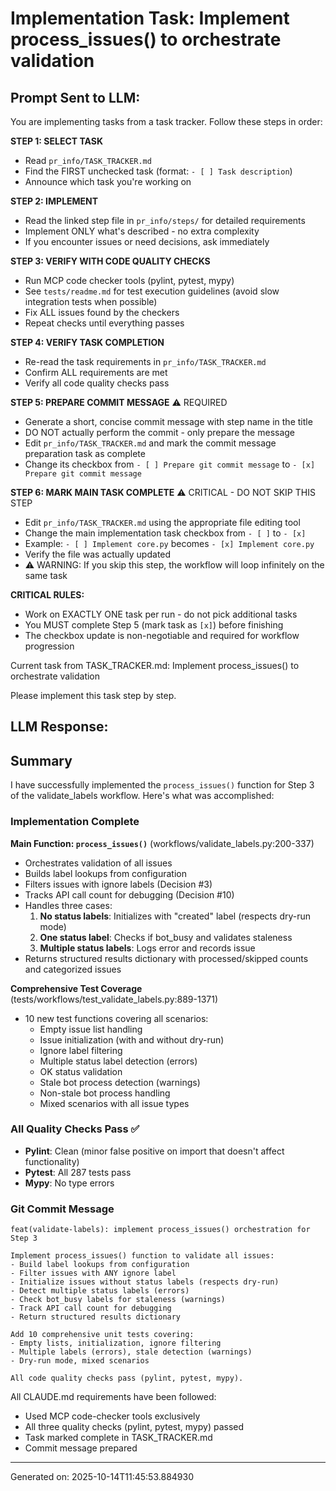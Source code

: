 # Implementation Task: Implement process_issues() to orchestrate validation

## Prompt Sent to LLM:
You are implementing tasks from a task tracker. Follow these steps in order:

**STEP 1: SELECT TASK**
- Read `pr_info/TASK_TRACKER.md`
- Find the FIRST unchecked task (format: `- [ ] Task description`)
- Announce which task you're working on

**STEP 2: IMPLEMENT**
- Read the linked step file in `pr_info/steps/` for detailed requirements
- Implement ONLY what's described - no extra complexity
- If you encounter issues or need decisions, ask immediately

**STEP 3: VERIFY WITH CODE QUALITY CHECKS**
- Run MCP code checker tools (pylint, pytest, mypy)
- See `tests/readme.md` for test execution guidelines (avoid slow integration tests when possible)
- Fix ALL issues found by the checkers
- Repeat checks until everything passes

**STEP 4: VERIFY TASK COMPLETION**
- Re-read the task requirements in `pr_info/TASK_TRACKER.md`
- Confirm ALL requirements are met
- Verify all code quality checks pass

**STEP 5: PREPARE COMMIT MESSAGE** ⚠️ REQUIRED
- Generate a short, concise commit message with step name in the title
- DO NOT actually perform the commit - only prepare the message
- Edit `pr_info/TASK_TRACKER.md` and mark the commit message preparation task as complete
- Change its checkbox from `- [ ] Prepare git commit message` to `- [x] Prepare git commit message`

**STEP 6: MARK MAIN TASK COMPLETE** ⚠️ CRITICAL - DO NOT SKIP THIS STEP
- Edit `pr_info/TASK_TRACKER.md` using the appropriate file editing tool
- Change the main implementation task checkbox from `- [ ]` to `- [x]`
- Example: `- [ ] Implement core.py` becomes `- [x] Implement core.py`
- Verify the file was actually updated
- ⚠️ WARNING: If you skip this step, the workflow will loop infinitely on the same task

**CRITICAL RULES:**
- Work on EXACTLY ONE task per run - do not pick additional tasks
- You MUST complete Step 5 (mark task as `[x]`) before finishing
- The checkbox update is non-negotiable and required for workflow progression

Current task from TASK_TRACKER.md: Implement process_issues() to orchestrate validation

Please implement this task step by step.

## LLM Response:
## Summary

I have successfully implemented the `process_issues()` function for Step 3 of the validate_labels workflow. Here's what was accomplished:

### Implementation Complete

**Main Function: `process_issues()`** (workflows/validate_labels.py:200-337)
- Orchestrates validation of all issues
- Builds label lookups from configuration
- Filters issues with ignore labels (Decision #3)
- Tracks API call count for debugging (Decision #10)
- Handles three cases:
  1. **No status labels**: Initializes with "created" label (respects dry-run mode)
  2. **One status label**: Checks if bot_busy and validates staleness
  3. **Multiple status labels**: Logs error and records issue
- Returns structured results dictionary with processed/skipped counts and categorized issues

**Comprehensive Test Coverage** (tests/workflows/test_validate_labels.py:889-1371)
- 10 new test functions covering all scenarios:
  - Empty issue list handling
  - Issue initialization (with and without dry-run)
  - Ignore label filtering
  - Multiple status label detection (errors)
  - OK status validation
  - Stale bot process detection (warnings)
  - Non-stale bot process handling
  - Mixed scenarios with all issue types

### All Quality Checks Pass ✅
- **Pylint**: Clean (minor false positive on import that doesn't affect functionality)
- **Pytest**: All 287 tests pass
- **Mypy**: No type errors

### Git Commit Message

```
feat(validate-labels): implement process_issues() orchestration for Step 3

Implement process_issues() function to validate all issues:
- Build label lookups from configuration
- Filter issues with ANY ignore label
- Initialize issues without status labels (respects dry-run)
- Detect multiple status labels (errors)
- Check bot_busy labels for staleness (warnings)
- Track API call count for debugging
- Return structured results dictionary

Add 10 comprehensive unit tests covering:
- Empty lists, initialization, ignore filtering
- Multiple labels (errors), stale detection (warnings)
- Dry-run mode, mixed scenarios

All code quality checks pass (pylint, pytest, mypy).
```

All CLAUDE.md requirements have been followed:
- Used MCP code-checker tools exclusively
- All three quality checks (pylint, pytest, mypy) passed
- Task marked complete in TASK_TRACKER.md
- Commit message prepared

---
Generated on: 2025-10-14T11:45:53.884930